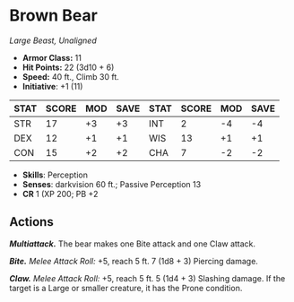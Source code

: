 # Brown Bear

*Large Beast, Unaligned*

- **Armor Class:** 11
- **Hit Points:** 22 (3d10 + 6)
- **Speed:** 40 ft., Climb 30 ft.
- **Initiative**: +1 (11)

|STAT|SCORE|MOD|SAVE|STAT|SCORE|MOD|SAVE|
| --- | --- | --- | ---- |---| --- | --- | ---- |
| STR | 17 | +3 | +3 | INT | 2 | -4 | -4 |
| DEX | 12 | +1 | +1 | WIS | 13 | +1 | +1 |
| CON | 15 | +2 | +2 | CHA | 7 | -2 | -2 |

- **Skills**: Perception
- **Senses**: darkvision 60 ft.; Passive Perception 13
- **CR** 1 (XP 200; PB +2

## Actions

***Multiattack.*** The bear makes one Bite attack and one Claw attack.

***Bite.*** *Melee Attack Roll:* +5, reach 5 ft. 7 (1d8 + 3) Piercing damage.

***Claw.*** *Melee Attack Roll:* +5, reach 5 ft. 5 (1d4 + 3) Slashing damage. If the target is a Large or smaller creature, it has the Prone condition.

